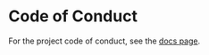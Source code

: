# Code of Conduct

For the project code of conduct, see the [docs page](https://pyrolite.readthedocs.io/en/develop/conduct.html).

